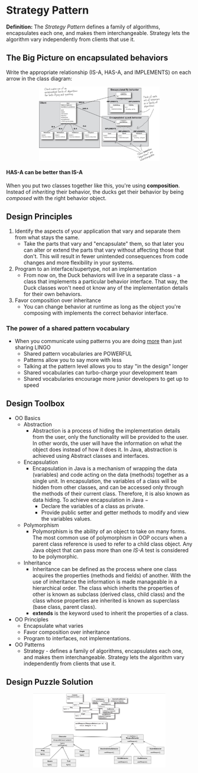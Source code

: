 # Strategy Pattern
**Definition:** The *Strategy Pattern* defines a family of algorithms, encapsulates each one, and makes them interchangeable. Strategy lets the algorithm vary independently from clients that use it.

## The Big Picture on encapsulated behaviors

Write the appropriate relationship (IS-A, HAS-A, and IMPLEMENTS) on each arrow in the class diagram:

<p align="center">
    <img height=200 src="../images/ClassDiagram-Ch1.JPG">
</p>

#### HAS-A can be better than IS-A
When you put two classes together like this, you're using **composition**. Instead of *inheriting* their behavior, the ducks get their behavior by being *composed* with the right behavior object.

## Design Principles
1. Identify the aspects of your application that vary and separate them from what stays the same.
    - Take the parts that vary and "encapsulate" them, so that later you can alter or extend the parts that vary without affecting those that don't. This will result in fewer unintended consequences from code changes and more flexibility in your systems.
2. Program to an interface/supertype, not an implementation
    - From now on, the Duck behaviors will live in a separate class - a class that implements a particular behavior interface. That way, the Duck classes won't need ot know any of the implementation details for their own behaviors.
3. Favor composition over inheritance
    - You can change behavior at runtime as long as the object you're composing with implements the correct behavior interface.

### The power of a shared pattern vocabulary
* When you communicate using patterns you are doing <ins>more</ins> than just sharing LINGO
    * Shared pattern vocabularies are POWERFUL
    * Patterns allow you to say more with less
    * Talking at the pattern level allows you to stay "in the design" longer
    * Shared vocabularies can turbo-charge your development team
    * Shared vocabularies encourage more junior developers to get up to speed

## Design Toolbox
* OO Basics
    * Abstraction
        * Abstraction is a process of hiding the implementation details from the user, only the functionality will be provided to the user. In other words, the user will have the information on what the object does instead of how it does it. In Java, abstraction is achieved using Abstract classes and interfaces.
    * Encapsulation
        * Encapsulation in Java is a mechanism of wrapping the data (variables) and code acting on the data (methods) together as a single unit. In encapsulation, the variables of a class will be hidden from other classes, and can be accessed only through the methods of their current class. Therefore, it is also known as data hiding. To achieve encapsulation in Java −
            * Declare the variables of a class as private.
            * Provide public setter and getter methods to modify and view the variables values.
    * Polymorphism
        * Polymorphism is the ability of an object to take on many forms. The most common use of polymorphism in OOP occurs when a parent class reference is used to refer to a child class object. Any Java object that can pass more than one *IS-A* test is considered to be polymorphic. 
    * Inheritance
        * Inheritance can be defined as the process where one class acquires the properties (methods and fields) of another. With the use of inheritance the information is made manageable in a hierarchical order. The class which inherits the properties of other is known as subclass (derived class, child class) and the class whose properties are inherited is known as superclass (base class, parent class).
        * **extends** is the keyword used to inherit the properties of a class. 
* OO Principles
    * Encapsulate what varies
    * Favor composition over inheritance
    * Program to interfaces, not implementations.
* OO Patterns
    * Strategy - defines a family of algorithms, encapsulates each one, and makes them interchangeable. Strategy lets the algorithm vary independently from clients that use it.

## Design Puzzle Solution
<p align="center">
    <img height=200 src="../images/DesignPuzzle-Ch1.JPG">
</p>
